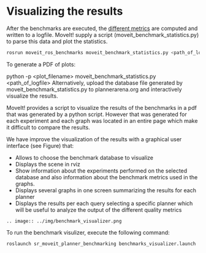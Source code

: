 # Visualizing the results

After the benchmarks are executed, the [different metrics](user_guide/3_benchmark_description.md#benchmark-metrics) are 
computed and written to a logfile. MoveIt! supply a script (moveit_benchmark_statistics.py) to parse this data and plot the statistics.

```bash
rosrun moveit_ros_benchmarks moveit_benchmark_statistics.py <path_of_logfile>
```

To generate a PDF of plots:

python -p <plot_filename> moveit_benchmark_statistics.py <path_of_logfile>
Alternatively, upload the database file generated by moveit_benchmark_statistics.py to plannerarena.org and interactively visualize the results.

MoveIt! provides a script to visualize the results of the benchmarks in a pdf that was generated by a python script. 
However that was generated for each experiment and each graph was located in an entire page which make it difficult to compare the results. 

We have improve the visualization of the results with a graphical user interface (see Figure)  that:
* Allows to choose the benchmark database to visualize
* Displays the scene in rviz
* Show information about the experiments performed on the selected database and also information about the benchmark metrics used in the graphs.
* Displays several graphs in one screen summarizing the results for each planner
* Displays the results per each query selecting a specific planner which will be useful to analyze the output of the different quality metrics

```eval_rst
.. image:: ../img/benchmark_visualizer.png
```

To run the benchmark visulizer, execute the following command:
```bash
roslaunch sr_moveit_planner_benchmarking benchmarks_visualizer.launch
```